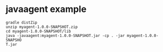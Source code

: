 # javaagent example

```shell
gradle distZip
unzip myagent-1.0.0-SNAPSHOT.zip
cd myagent-1.0.0-SNAPSHOT/lib
java -javaagent:myagent-1.0.0-SNAPSHOT.jar -cp . -jar myagent-1.0.0-SNAPSHO
T.jar
```
